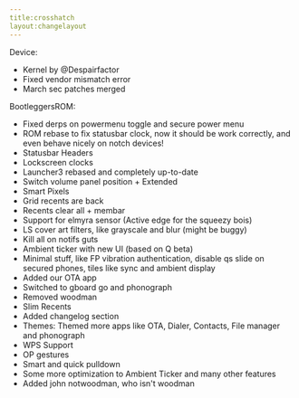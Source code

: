 ```yaml
---
title:crosshatch
layout:changelayout
---
```

Device:
* Kernel by @Despairfactor
* Fixed vendor mismatch error
* March sec patches merged

BootleggersROM:
* Fixed derps on powermenu toggle and secure power menu
* ROM rebase to fix statusbar clock, now it should be work correctly, and even behave nicely on notch devices!
* Statusbar Headers 
* Lockscreen clocks
* Launcher3 rebased and completely up-to-date
* Switch volume panel position + Extended
* Smart Pixels
* Grid recents are back
* Recents clear all + membar
* Support for elmyra sensor (Active edge for the squeezy bois)
* LS cover art filters, like grayscale and blur (might be buggy)
* Kill all on notifs guts
* Ambient ticker with new UI (based on Q beta)
* Minimal stuff, like FP vibration authentication, disable qs slide on secured phones, tiles like sync and ambient display
* Added our OTA app
* Switched to gboard go and phonograph
* Removed woodman
* Slim Recents
* Added changelog section
* Themes: Themed more apps like OTA, Dialer, Contacts, File manager and phonograph
* WPS Support
* OP gestures
* Smart and quick pulldown
* Some more optimization to Ambient Ticker and many other features
* Added john notwoodman, who isn't woodman
